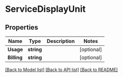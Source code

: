 # ServiceDisplayUnit

## Properties

Name | Type | Description | Notes
------------ | ------------- | ------------- | -------------
**Usage** | **string** |  | [optional] 
**Billing** | **string** |  | [optional] 

[[Back to Model list]](../README.md#documentation-for-models) [[Back to API list]](../README.md#documentation-for-api-endpoints) [[Back to README]](../README.md)



